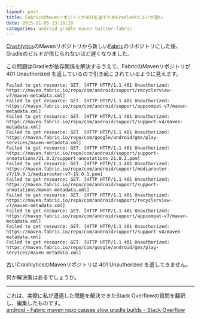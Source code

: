 ```yaml
---
layout: post
title: FabricのMavenリポジトリが401を返すためGradleのビルドが遅い
date: 2015-01-05 13:18:28
categories: android gradle maven twitter-fabric
---
```

<p><a href="https://try.crashlytics.com/" rel="nofollow noreferrer">Crashlytics</a>のMavenリポジトリから新しい<a href="https://dev.twitter.com/products/fabric" rel="nofollow noreferrer">Fabric</a>のリポジトリにした後、Gradleのビルドが信じられないほど遅くなりました。</p>

<p>この問題はGradleが依存関係を解決するうえで、FabricのMavenリポジトリが 401 Unauthorized を返しているので引き起こされているように見えます。</p>

```
Failed to get resource: GET. [HTTP HTTP/1.1 401 Unauthorized: https://maven.fabric.io/repo/com/android/support/recyclerview-v7/maven-metadata.xml]
Failed to get resource: GET. [HTTP HTTP/1.1 401 Unauthorized: https://maven.fabric.io/repo/com/android/support/appcompat-v7/maven-metadata.xml]
Failed to get resource: GET. [HTTP HTTP/1.1 401 Unauthorized: https://maven.fabric.io/repo/com/android/support/support-v4/maven-metadata.xml]
Failed to get resource: GET. [HTTP HTTP/1.1 401 Unauthorized: https://maven.fabric.io/repo/com/google/android/gms/play-services/maven-metadata.xml]
Failed to get resource: GET. [HTTP HTTP/1.1 401 Unauthorized: https://maven.fabric.io/repo/com/android/support/support-annotations/21.0.2/support-annotations-21.0.2.pom]
Failed to get resource: GET. [HTTP HTTP/1.1 401 Unauthorized: https://maven.fabric.io/repo/com/android/support/mediarouter-v7/19.0.1/mediarouter-v7-19.0.1.pom]
Failed to get resource: GET. [HTTP HTTP/1.1 401 Unauthorized: https://maven.fabric.io/repo/com/android/support/support-annotations/maven-metadata.xml]
Failed to get resource: GET. [HTTP HTTP/1.1 401 Unauthorized: https://maven.fabric.io/repo/com/android/support/recyclerview-v7/maven-metadata.xml]
Failed to get resource: GET. [HTTP HTTP/1.1 401 Unauthorized: https://maven.fabric.io/repo/com/android/support/appcompat-v7/maven-metadata.xml]
Failed to get resource: GET. [HTTP HTTP/1.1 401 Unauthorized: https://maven.fabric.io/repo/com/android/support/support-v4/maven-metadata.xml]
Failed to get resource: GET. [HTTP HTTP/1.1 401 Unauthorized: https://maven.fabric.io/repo/com/google/android/gms/play-services/maven-metadata.xml]
```

<p>古いCrashlyticsのMavenリポジトリは 401 Unauthorized を返してきません。</p>

<p>何か解決策はあるでしょうか。</p>

<hr>

<p>これは、実際に私が遭遇した問題を解決できたStack Overflowの質問を翻訳し、編集したものです。  <br>
<a href="https://stackoverflow.com/questions/27117609/fabric-maven-repo-causes-slow-gradle-builds">android - Fabric maven repo causes slow gradle builds - Stack Overflow</a></p>
